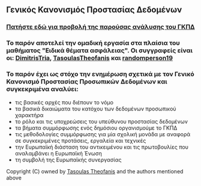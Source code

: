 ##  Γενικός Κανονισμός Προστασίας Δεδομένων

### [Πατήστε εδώ για προβολή της παρούσας ανάλυσης του ΓΚΠΔ](https://tasoulastheofanis.github.io/GDPR_ANALYSIS/)

### Το παρόν αποτελεί την ομαδική εργασία στα πλαίσια του μαθήματος "Ειδικά θέματα ασφάλειας". Οι συγγραφείς είναι οι: [DimitrisTria](https://github.com/DimitrisTria),  [TasoulasTheofanis](https://github.com/TasoulasTheofanis)  και [randomperson19](https://github.com/randomperson19) 

### Το παρόν έχει ως στόχο την ενημέρωση σχετικά με τον Γενικό Κανονισμό Προστασίας Προσωπικών Δεδομένων και συγκεκριμένα αναλύει:
- τις βασικές αρχές που διέπουν το νόμο
- τα βασικά δικαιώματα του κατόχου των δεδομένων προσωπικού χαρακτήρα
- το ρόλο και τις υποχρεώσεις του υπεύθυνου προστασίας δεδομένων
- τα βήματα συμμόρφωσης ενός δημόσιου οργανισμούμε το ΓΚΠΔ
- τις μεθοδολογίες συμμόρφωσης για μία σχολική μονάδα με αναφορά σε συγκεκριμένες προτάσεις, εργαλεία και τεχνικές
- την Ευρωπαϊκή διάσταση του αντικειμένου και τις πρωτοβουλίες που αναλαμβάνει η Ευρωπαϊκή Ένωση
- τη συμβολή της Ευρωπαϊκής συνεργασίας

Copyright (C) owned by [Tasoulas Theofanis](https://github.com/TasoulasTheofanis) and the authors mentioned above
